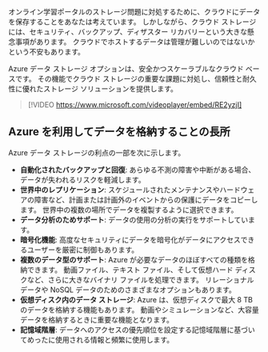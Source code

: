 オンライン学習ポータルのストレージ問題に対処するために、クラウドにデータを保存することをあなたは考えています。 しかしながら、クラウド ストレージには、セキュリティ、バックアップ、ディザスター リカバリーという大きな懸念事項があります。 クラウドでホストするデータは管理が難しいのではないかという不安もあります。

Azure データ ストレージ オプションは、安全かつスケーラブルなクラウド ベースです。 その機能でクラウド ストレージの重要な課題に対処し、信頼性と耐久性に優れたストレージ ソリューションを提供します。

> [!VIDEO https://www.microsoft.com/videoplayer/embed/RE2yzjI]

## <a name="benefits-of-using-azure-to-store-data"></a>Azure を利用してデータを格納することの長所

Azure データ ストレージの利点の一部を次に示します。

- **自動化されたバックアップと回復**: あらゆる不測の障害や中断がある場合、データが失われるリスクを軽減します。
- **世界中のレプリケーション**: スケジュールされたメンテナンスやハードウェアの障害など、計画または計画外のイベントからの保護にデータをコピーします。 世界中の複数の場所でデータを複製するように選択できます。
- **データ分析のためサポート**: データの使用の分析の実行をサポートしています。
- **暗号化機能**: 高度なセキュリティにデータを暗号化がデータにアクセスできるユーザーを厳密に制御もあります。
- **複数のデータ型のサポート**: Azure が必要なデータのほぼすべての種類を格納できます。 動画ファイル、テキスト ファイル、そして仮想ハード ディスクなど、さらに大きなバイナリ ファイルを処理できます。 リレーショナル データや NoSQL データのためのさまざまなオプションもあります。
- **仮想ディスク内のデータ ストレージ**: Azure は、仮想ディスクで最大 8 TB のデータを格納する機能もあります。 動画やシミュレーションなど、大容量データを格納するときに重要な機能となります。
- **記憶域階層**: データへのアクセスの優先順位を設定する記憶域階層に基づいてめったに使用される情報と頻繁に使用します。